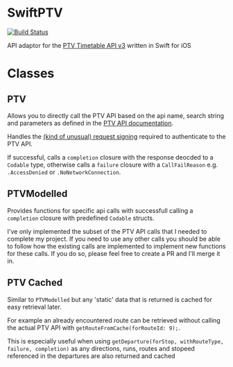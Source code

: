 # SwiftPTV

[![Build Status](https://travis-ci.org/jmargenberg/SwiftPTV.svg?branch=master)](https://travis-ci.org/jmargenberg/SwiftPTV)

API adaptor for the [PTV Timetable API v3](https://timetableapi.ptv.vic.gov.au/swagger/ui/index) written in Swift for iOS

# Classes

## PTV

Allows you to directly call the PTV API based on the api name, search string and parameters as defined in the [PTV API documentation](https://timetableapi.ptv.vic.gov.au/swagger/ui/index).

Handles the [(kind of unusual) request signing](https://static.ptv.vic.gov.au/PTV/PTV%20docs/API/1475462320/PTV-Timetable-API-key-and-signature-document.RTF) required to authenticate to the PTV API.

If successful, calls a `completion` closure with the response deocded to a `Codable` type, otherwise calls a `failure` closure with a `CallFailReason` e.g. `.AccessDenied` or `.NoNetworkConnection`.

## PTVModelled

Provides functions for specific api calls with successfull calling a `completion` closure with predefined `Codable` structs.

I've only implemented the subset of the PTV API calls that I needed to complete my project. If you need to use any other calls you should be able to follow how the existing calls are implemented to implement new functions for these calls. If you do so, please feel free to create a PR and I'll merge it in.

## PTV Cached

Similar to `PTVModelled` but any 'static' data that is returned is cached for easy retrieval later.

For example an already encountered route can be retrieved without calling the actual PTV API with `getRouteFromCache(forRouteId: 9);`.

This is especially useful when using `getDeparture(forStop, withRouteType, failure, completion)` as any directions, runs, routes and stopeed referenced in the departures are also returned and cached
